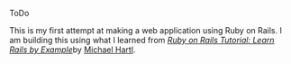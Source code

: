 ToDo

This is my first attempt at making a web application using Ruby on Rails. I am building this using what I learned from [*Ruby on Rails Tutorial: Learn Rails by Example*](http://railstutorial.org/)by [Michael Hartl](http://michaelhartl.com/).